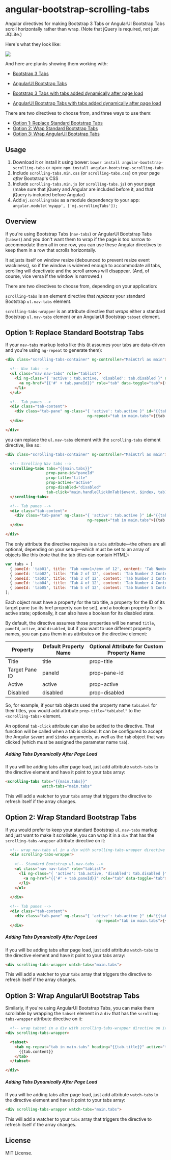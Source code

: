 angular-bootstrap-scrolling-tabs
================================

Angular directives for making Bootstrap 3 Tabs or AngularUI Bootstrap Tabs scroll horizontally rather than wrap. (Note that jQuery is required, not just JQLite.)

Here's what they look like:

![](https://raw.githubusercontent.com/mikejacobson/angular-bootstrap-scrolling-tabs/master/st-screenshot1.png)


And here are plunks showing them working with:

* <a href="http://plnkr.co/edit/rN00h68xVv1w2BLGvF23?p=preview" target="_blank">Bootstrap 3 Tabs</a>
* <a href="http://plnkr.co/edit/JgDbtyGhZAIyfA0XoK28?p=preview" target="_blank">AngularUI Bootstrap Tabs</a>

* <a href="http://plnkr.co/edit/xemfYkJDzX7bxdJH1zz7?p=preview" target="_blank">Bootstrap 3 Tabs with tabs added dynamically after page load</a>
* <a href="http://plnkr.co/edit/DKoQ71IvWvJcp30N217i?p=preview" target="_blank">AngularUI Bootstrap Tabs with tabs added dynamically after page load</a>

There are two directives to choose from, and three ways to use them:
* [Option 1: Replace Standard Bootstrap Tabs](#opt1)
* [Option 2: Wrap Standard Bootstrap Tabs](#opt2)
* [Option 3: Wrap AngularUI Bootstrap Tabs](#opt3)



Usage
-----
1. Download it or install it using bower: `bower install angular-bootstrap-scrolling-tabs` or npm: `npm install angular-bootstrap-scrolling-tabs`
2. Include `scrolling-tabs.min.css` (or `scrolling-tabs.css`) on your page *after* Bootstrap's CSS
3. Include `scrolling-tabs.min.js` (or `scrolling-tabs.js`) on your page (make sure that jQuery and Angular are included before it, and that jQuery is included before Angular)
4. Add `mj.scrollingTabs` as a module dependency to your app: `angular.module('myapp', ['mj.scrollingTabs']);`




Overview
--------
If you're using Bootstrap Tabs (`nav-tabs`) or AngularUI Bootstrap Tabs (`tabset`) and you don't want them to wrap if the page is too narrow to accommodate them all in one row, you can use these Angular directives to keep them in a row that scrolls horizontally.

It adjusts itself on window resize (debounced to prevent resize event wackiness), so if the window is widened enough to accommodate all tabs, scrolling will deactivate and the scroll arrows will disappear. (And, of course, vice versa if the window is narrowed.)

There are two directives to choose from, depending on your application:

`scrolling-tabs` is an element directive that *replaces* your standard Bootstrap `ul.nav-tabs` element.

`scrolling-tabs-wrapper` is an attribute directive that *wraps* either a standard Bootstrap `ul.nav-tabs` element or an AngularUI Bootstrap `tabset` element.


<a id="opt1"></a>Option 1: Replace Standard Bootstrap Tabs
-----------------------------------------

If your `nav-tabs` markup looks like this (it assumes your tabs are data-driven and you're using `ng-repeat` to generate them):
```html
<div class="scrolling-tabs-container" ng-controller="MainCtrl as main">

  <!-- Nav tabs -->
  <ul class="nav nav-tabs" role="tablist">
    <li ng-class="{ 'active': tab.active, 'disabled': tab.disabled }" ng-repeat="tab in main.tabs">
      <a ng-href="{{'#' + tab.paneId}}" role="tab" data-toggle="tab">{{tab.title}}</a>
    </li>
  </ul>

  <!-- Tab panes -->
  <div class="tab-content">
    <div class="tab-pane" ng-class="{ 'active': tab.active }" id="{{tab.paneId}}"
                                    ng-repeat="tab in main.tabs">{{tab.content}}</div>
  </div>

</div>
```

you can replace the `ul.nav-tabs` element with the `scrolling-tabs` element directive, like so:
```html
<div class="scrolling-tabs-container" ng-controller="MainCtrl as main">

  <!-- Scrolling Nav tabs -->
  <scrolling-tabs tabs="{{main.tabs}}"
                  prop-pane-id="paneId"
                  prop-title="title"
                  prop-active="active"
                  prop-disabled="disabled"
                  tab-click="main.handleClickOnTab($event, $index, tab);">
  </scrolling-tabs>

  <!-- Tab panes -->
  <div class="tab-content">
    <div class="tab-pane" ng-class="{ 'active': tab.active }" id="{{tab.paneId}}"
                                    ng-repeat="tab in main.tabs">{{tab.content}}</div>
  </div>

</div>
```


The only attribute the directive requires is a `tabs` attribute&mdash;the others are all optional, depending on your setup&mdash;which must be set to an array of objects like this (note that the tab titles can contain HTML):
```javascript
var tabs = [
  { paneId: 'tab01', title: 'Tab <em>1</em> of 12', content: 'Tab Number 1 Content', active: true, disabled: false },
  { paneId: 'tab02', title: 'Tab 2 of 12', content: 'Tab Number 2 Content', active: false, disabled: false },
  { paneId: 'tab03', title: 'Tab 3 of 12', content: 'Tab Number 3 Content', active: false, disabled: false },
  { paneId: 'tab04', title: 'Tab 4 of 12', content: 'Tab Number 4 Content', active: false, disabled: false },
  { paneId: 'tab05', title: 'Tab 5 of 12', content: 'Tab Number 5 Content', active: false, disabled: false }
];

```

Each object must have a property for the tab title, a property for the ID of its target pane (so its href property can be set), and a boolean property for its active state; optionally, it can also have a boolean for its disabled state.

By default, the directive assumes those properties will be named `title`, `paneId`, `active`, and `disabled`, but if you want to use different property names, you can pass them in as attributes on the directive element:


| Property | Default Property Name | Optional Attribute for Custom Property Name |
| -------- | ------------ | ----------------------- |
| Title    | title | prop-title |
| Target Pane ID | paneId | prop-pane-id |
| Active | active | prop-active |
| Disabled | disabled | prop-disabled |


So, for example, if your tab objects used the property name `tabLabel` for their titles, you would add attribute `prop-title="tabLabel"` to the `<scrolling-tabs>` element.


An optional `tab-click` attribute can also be added to the directive. That function will be called when a tab is clicked. It can be configured to accept the Angular `$event` and `$index` arguments, as well as the `tab` object that was clicked (which must be assigned the parameter name `tab`).



##### Adding Tabs Dynamically After Page Load
If you will be adding tabs after page load, just add attribute `watch-tabs` to the directive element and have it point to your tabs array:
```html
<scrolling-tabs tabs="{{main.tabs}}"
                watch-tabs="main.tabs"
```

This will add a watcher to your `tabs` array that triggers the directive to refresh itself if the array changes.




<a id="opt2"></a>Option 2: Wrap Standard Bootstrap Tabs
--------------------------------------

If you would prefer to keep your standard Bootstrap `ul.nav-tabs` markup and just want to make it scrollable, you can wrap it in a `div` that has the `scrolling-tabs-wrapper` attribute directive on it:

```html
  <!-- wrap nav-tabs ul in a div with scrolling-tabs-wrapper directive on it -->
  <div scrolling-tabs-wrapper>
  
    <!-- Standard Bootstrap ul.nav-tabs -->
    <ul class="nav nav-tabs" role="tablist">
      <li ng-class="{ 'active': tab.active, 'disabled': tab.disabled }" ng-repeat="tab in main.tabs">
        <a ng-href="{{'#' + tab.paneId}}" role="tab" data-toggle="tab">{{tab.title}}</a>
      </li>
    </ul>
    
  </div>

  <!-- Tab panes -->
  <div class="tab-content">
    <div class="tab-pane" ng-class="{ 'active': tab.active }" id="{{tab.paneId}}"
                                        ng-repeat="tab in main.tabs">{{tab.content}}</div>
  </div>
```


##### Adding Tabs Dynamically After Page Load
If you will be adding tabs after page load, just add attribute `watch-tabs` to the directive element and have it point to your tabs array:
```html
<div scrolling-tabs-wrapper watch-tabs="main.tabs">
```

This will add a watcher to your `tabs` array that triggers the directive to refresh itself if the array changes.





<a id="opt3"></a>Option 3: Wrap AngularUI Bootstrap Tabs
---------------------------------------

Similarly, if you're using AngularUI Bootstrap Tabs, you can make them scrollable by wrapping the `tabset` element in a `div` that has the `scrolling-tabs-wrapper` attribute directive on it:

```html
  <!-- wrap tabset in a div with scrolling-tabs-wrapper directive on it -->
<div scrolling-tabs-wrapper>

  <tabset>
    <tab ng-repeat="tab in main.tabs" heading="{{tab.title}}" active="tab.active" disabled="tab.disabled">
      {{tab.content}}
    </tab>
  </tabset>

</div>
```


##### Adding Tabs Dynamically After Page Load
If you will be adding tabs after page load, just add attribute `watch-tabs` to the directive element and have it point to your tabs array:
```html
<div scrolling-tabs-wrapper watch-tabs="main.tabs">
```

This will add a watcher to your `tabs` array that triggers the directive to refresh itself if the array changes.





License
-------
MIT License.
